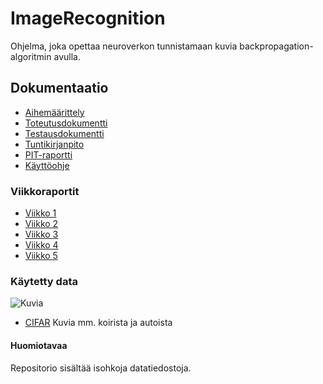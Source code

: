 # ImageRecognition

Ohjelma, joka opettaa neuroverkon tunnistamaan kuvia backpropagation-algoritmin avulla.

 
## Dokumentaatio

 - [Aihemäärittely](https://docs.google.com/viewer?url=https://raw.githubusercontent.com/SimoKorkolainen/ImageRecognition/master/dokumentaatio/backpropagation.pdf)
 - [Toteutusdokumentti](https://docs.google.com/viewer?url=https://raw.githubusercontent.com/SimoKorkolainen/ImageRecognition/master/dokumentaatio/toteutusdokumenttiImagerecognition.pdf)
 - [Testausdokumentti](https://docs.google.com/viewer?url=https://raw.githubusercontent.com/SimoKorkolainen/ImageRecognition/master/dokumentaatio/TestausdokumenttiImageRecognition.pdf)
 - [Tuntikirjanpito](https://github.com/SimoKorkolainen/ImageRecognition/blob/master/dokumentaatio/tuntikirjanpito.md)
 - [PIT-raportti](http://htmlpreview.github.io/?https://github.com/SimoKorkolainen/ImageRecognition/blob/master/dokumentaatio/pit-reports/201606272239/index.html)
 - [Käyttöohje](https://docs.google.com/viewer?url=https://raw.githubusercontent.com/SimoKorkolainen/ImageRecognition/master/dokumentaatio/imageRecognitionKayttoohje.pdf)

### Viikkoraportit

- [Viikko 1](https://github.com/SimoKorkolainen/ImageRecognition/blob/master/dokumentaatio/viikkoraportit/viikkoraportti1.md)
- [Viikko 2](https://github.com/SimoKorkolainen/ImageRecognition/blob/master/dokumentaatio/viikkoraportit/viikkoraportti2.md)
- [Viikko 3](https://github.com/SimoKorkolainen/ImageRecognition/blob/master/dokumentaatio/viikkoraportit/viikkoraportti3.md)
- [Viikko 4](https://github.com/SimoKorkolainen/ImageRecognition/blob/master/dokumentaatio/viikkoraportit/viikkoraportti4.md)
- [Viikko 5](https://github.com/SimoKorkolainen/ImageRecognition/blob/master/dokumentaatio/viikkoraportit/viikkoraportti5.md)
 


### Käytetty data
![Kuvia](https://kaggle2.blob.core.windows.net/competitions/kaggle/3649/media/cifar-10.png)
- [CIFAR](https://www.cs.toronto.edu/~kriz/cifar.html) Kuvia mm. koirista ja autoista

#### Huomiotavaa

Repositorio sisältää isohkoja datatiedostoja.

